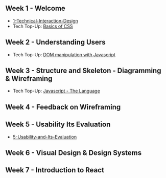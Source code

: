 ## Week 1 - Welcome
- [1-Technical-Interaction-Design](1-Technical-Interaction-Design.md)
- Tech Top-Up: [Basics of CSS](1-Basics-of-CSS.md)

## Week 2 - Understanding Users
- Tech Top-Up: [DOM manipulation with Javascript](2-DOM-Manipulation-with-Javascript.md)

## Week 3 - Structure and Skeleton - Diagramming & Wireframing
- Tech Top-Up: [Javascript - The Language](3-Javascript-the-Language.md)

## Week 4 - Feedback on Wireframing


## Week 5 - Usability Its Evaluation
- [5-Usability-and-Its-Evaluation](5-Usability-and-Its-Evaluation.md)

## Week 6 - Visual Design & Design Systems

## Week 7 - Introduction to React
